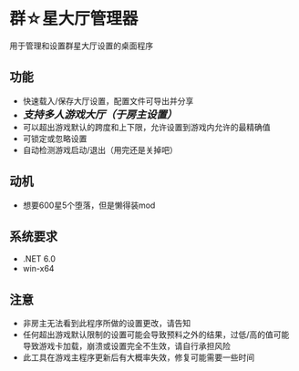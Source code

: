 # 群☆星大厅管理器

用于管理和设置群星大厅设置的桌面程序

## 功能
- 快速载入/保存大厅设置，配置文件可导出并分享
- <font size="4">***支持多人游戏大厅（于房主设置）***</font>
- 可以超出游戏默认的跨度和上下限，允许设置到游戏内允许的最精确值
- 可锁定或忽略设置
- 自动检测游戏启动/退出（用完还是关掉吧）

## 动机
- 想要600星5个堕落，但是懒得装mod

## 系统要求
- .NET 6.0
- win-x64

## 注意
- 非房主无法看到此程序所做的设置更改，请告知
- 任何超出游戏默认限制的设置可能会导致预料之外的结果，过低/高的值可能导致游戏卡加载，崩溃或设置完全不生效，请自行承担风险
- 此工具在游戏主程序更新后有大概率失效，修复可能需要一些时间